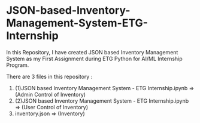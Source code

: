 # JSON-based-Inventory-Management-System-ETG-Internship
In this Repository, I have created JSON based Inventory Management System as my First Assignment during ETG Python for AI/ML Internship Program.

There are 3 files in this repository :
1. (1)JSON based Inventory Management System - ETG Internship.ipynb => (Admin Control of Inventory)
2. (2)JSON based Inventory Management System - ETG Internship.ipynb => (User Control of Inventory)
3. inventory.json => (Inventory)
